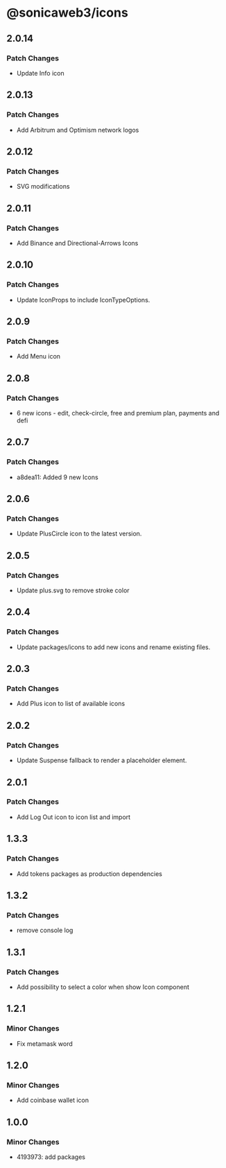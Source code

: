 # @sonicaweb3/icons

## 2.0.14

### Patch Changes

- Update Info icon

## 2.0.13

### Patch Changes

- Add Arbitrum and Optimism network logos

## 2.0.12

### Patch Changes

- SVG modifications

## 2.0.11

### Patch Changes

- Add Binance and Directional-Arrows Icons

## 2.0.10

### Patch Changes

- Update IconProps to include IconTypeOptions.

## 2.0.9

### Patch Changes

- Add Menu icon

## 2.0.8

### Patch Changes

- 6 new icons - edit, check-circle, free and premium plan, payments and defi

## 2.0.7

### Patch Changes

- a8dea11: Added 9 new Icons

## 2.0.6

### Patch Changes

- Update PlusCircle icon to the latest version.

## 2.0.5

### Patch Changes

- Update plus.svg to remove stroke color

## 2.0.4

### Patch Changes

- Update packages/icons to add new icons and rename existing files.

## 2.0.3

### Patch Changes

- Add Plus icon to list of available icons

## 2.0.2

### Patch Changes

- Update Suspense fallback to render a placeholder element.

## 2.0.1

### Patch Changes

- Add Log Out icon to icon list and import

## 1.3.3

### Patch Changes

- Add tokens packages as production dependencies

## 1.3.2

### Patch Changes

- remove console log

## 1.3.1

### Patch Changes

- Add possibility to select a color when show Icon component

## 1.2.1

### Minor Changes

- Fix metamask word

## 1.2.0

### Minor Changes

- Add coinbase wallet icon

## 1.0.0

### Minor Changes

- 4193973: add packages
